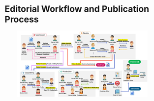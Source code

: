 # Editorial Workflow and Publication Process

<div data-full-width="false"><figure><img src=".gitbook/assets/workflow-thaijo.png" alt=""><figcaption></figcaption></figure></div>
